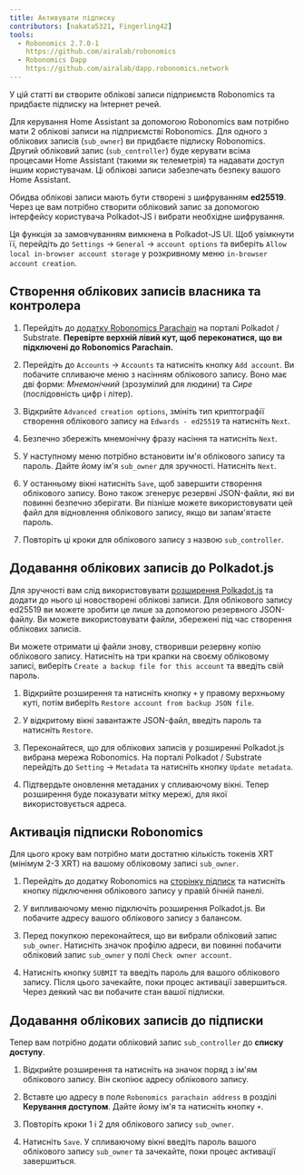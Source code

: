 ```yaml
---
title: Активувати підписку
contributors: [nakata5321, Fingerling42]
tools:   
  - Robonomics 2.7.0-1
    https://github.com/airalab/robonomics
  - Robonomics Dapp 
    https://github.com/airalab/dapp.robonomics.network
---
```


У цій статті ви створите облікові записи підприємств Robonomics та придбаєте підписку на Інтернет речей. 

<robo-wiki-picture src="home-assistant/sub_activate.png" />


Для керування Home Assistant за допомогою Robonomics вам потрібно мати 2 облікові записи на підприємстві Robonomics. Для одного з облікових записів (`sub_owner`) ви придбаєте підписку Robonomics. Другий обліковий запис (`sub_controller`) буде керувати всіма процесами Home Assistant (такими як телеметрія) та надавати доступ іншим користувачам. Ці облікові записи забезпечать безпеку вашого Home Assistant. 

<robo-wiki-note type="warning" title="WARNING">

Обидва облікові записи мають бути створені з шифруванням **ed25519**. Через це вам потрібно створити обліковий запис за допомогою інтерфейсу користувача Polkadot-JS і вибрати необхідне шифрування.

Ця функція за замовчуванням вимкнена в Polkadot-JS UI. Щоб увімкнути її, перейдіть до `Settings` -> `General` -> `account options` та виберіть  `Allow local in-browser account storage` у розкривному меню `in-browser account creation`.

</robo-wiki-note>

## Створення облікових записів власника та контролера

<robo-wiki-video autoplay loop controls :videos="[{src: 'https://cloudflare-ipfs.com/ipfs/QmQiJYPYajUJXENX2PzSJMSKGSshyWyPNqugSYxP5eCNvm', type:'mp4'}]" />

1. Перейдіть до [додатку Robonomics Parachain](https://polkadot.js.org/apps/?rpc=wss%3A%2F%2Fkusama.rpc.robonomics.network%2F#/) на порталі Polkadot / Substrate. **Перевірте верхній лівий кут, щоб переконатися, що ви підключені до Robonomics Parachain.**

2. Перейдіть до `Accounts` -> `Accounts` та натисніть кнопку `Add account`. Ви побачите спливаюче меню з насінням облікового запису. Воно має дві форми: *Мнемонічний* (зрозумілий для людини) та *Сире* (послідовність цифр і літер). 

3. Відкрийте `Advanced creation options`, змініть тип криптографії створення облікового запису на `Edwards - ed25519` та натисніть `Next`.


4. Безпечно збережіть мнемонічну фразу насіння та натисніть `Next`.

5. У наступному меню потрібно встановити ім'я облікового запису та пароль. Дайте йому ім'я `sub_owner` для зручності. Натисніть `Next`.

6. У останньому вікні натисніть `Save`, щоб завершити створення облікового запису. Воно також згенерує резервні JSON-файли, які ви повинні безпечно зберігати. Ви пізніше можете використовувати цей файл для відновлення облікового запису, якщо ви запам'ятаєте пароль.

7. Повторіть ці кроки для облікового запису з назвою `sub_controller`.


## Додавання облікових записів до Polkadot.js

Для зручності вам слід використовувати [розширення Polkadot.js](https://polkadot.js.org/extension/) та додати до нього ці новостворені облікові записи. Для облікового запису ed25519 ви можете зробити це лише за допомогою резервного JSON-файлу. Ви можете використовувати файли, збережені під час створення облікових записів.

Ви можете отримати ці файли знову, створивши резервну копію облікового запису. Натисніть на три крапки на своєму обліковому записі, виберіть `Create a backup file for this account`  та введіть свій пароль.

<robo-wiki-video autoplay loop controls :videos="[{src: 'https://cloudflare-ipfs.com/ipfs/QmRd7gztUjWkLF4W2XuJwy5aXBwzNV2aPCU6CQQLvUpSNj', type:'mp4'}]" />

1. Відкрийте розширення та натисніть кнопку `+` у правому верхньому куті, потім виберіть `Restore account from backup JSON file`.

2. У відкритому вікні завантажте JSON-файл, введіть пароль та натисніть `Restore`.

3. Переконайтеся, що для облікових записів у розширенні Polkadot.js вибрана мережа Robonomics. На порталі Polkadot / Substrate перейдіть до `Setting` -> `Metadata` та натисніть кнопку `Update metadata`.

4. Підтвердьте оновлення метаданих у спливаючому вікні. Тепер розширення буде показувати мітку мережі, для якої використовується адреса.

<robo-wiki-video autoplay loop controls :videos="[{src: 'https://cloudflare-ipfs.com/ipfs/QmT5sTNP9t8gpbD4RJJw6ETwG4wiziiChAh2uHHBk9Zsyd', type:'mp4'}]" />

## Активація підписки Robonomics 

<robo-wiki-note type="okay">

Для цього кроку вам потрібно мати достатню кількість токенів XRT (мінімум 2-3 XRT) на вашому обліковому записі `sub_owner`.

</robo-wiki-note>

<robo-wiki-video autoplay loop controls :videos="[{src: 'https://cloudflare-ipfs.com/ipfs/QmXrFCajmJgkRDSbshGD3QehjnoyS6jafEPSjHdYkoBHum', type:'mp4'}]" />

1. Перейдіть до додатку Robonomics на [сторінку підписк](https://dapp.robonomics.network/#/subscription) та натисніть кнопку підключення облікового запису у правій бічній панелі.

2. У випливаючому меню підключіть розширення Polkadot.js. Ви побачите адресу вашого облікового запису з балансом.

3. Перед покупкою переконайтеся, що ви вибрали обліковий запис `sub_owner`. Натисніть значок профілю адреси, ви повинні побачити обліковий запис `sub_owner` у полі `Check owner account`.

4. Натисніть кнопку `SUBMIT` та введіть пароль для вашого облікового запису. Після цього зачекайте, поки процес активації завершиться. Через деякий час ви побачите стан вашої підписки.


## Додавання облікових записів до підписки

Тепер вам потрібно додати обліковий запис `sub_controller` до **списку доступу**.

<robo-wiki-video autoplay loop controls :videos="[{src: 'https://cloudflare-ipfs.com/ipfs/QmV1gkwtcXsWv54ov9tuXfcHg7nqs1foM8cRwts4sqnqtX', type:'mp4'}]" />

1. Відкрийте розширення та натисніть на значок поряд з ім'ям облікового запису. Він скопіює адресу облікового запису.


2. Вставте цю адресу в поле `Robonomics parachain address` в розділі **Керування доступом**. Дайте йому ім'я та натисніть кнопку `+`. 

3. Повторіть кроки 1 і 2 для облікового запису `sub_owner`.

4. Натисніть `Save`. У спливаючому вікні введіть пароль вашого облікового запису `sub_owner` та зачекайте, поки процес активації завершиться.
